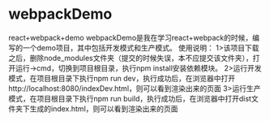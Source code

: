 # webpackDemo
react+webpack+demo
webpackDemo是我在学习react+webpack的时候，编写的一个demo项目，其中包括开发模式和生产模式。
使用说明：
1>该项目下载之后，删除node_modules文件夹（提交的时候失误，本不应提交该文件夹），打开运行->cmd，切换到项目根目录，执行npm install安装依赖模块。
2>运行开发模式，在项目根目录下执行npm run dev，执行成功后，在浏览器中打开http://localhost:8080/indexDev.html，则可以看到渲染出来的页面
3>运行生产模式，在项目根目录下执行npm run build，执行成功后，在浏览器中打开dist文件夹下生成的index.html，则可以看到渲染出来的页面
